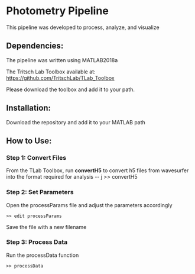 # Photometry Pipeline

This pipeline was developed to process, analyze, and visualize 

## Dependencies:

The pipeline was written using MATLAB2018a

The Tritsch Lab Toolbox available at: https://github.com/TritschLab/TLab_Toolbox

Please download the toolbox and add it to your path.

## Installation:

Download the repository and add it to your MATLAB path

## How to Use:

### Step 1: Convert Files

From the TLab Toolbox, run **convertH5** to convert h5 files from wavesurfer into the format required for analysis
-- j
    >> convertH5

### Step 2: Set Parameters

Open the processParams file and adjust the parameters accordingly

    >> edit processParams

Save the file with a new filename

### Step 3: Process Data

Run the processData function

    >> processData

